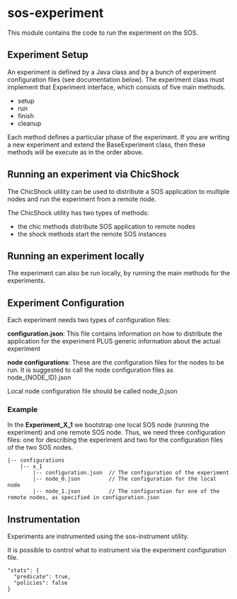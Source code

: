 # sos-experiment

This module contains the code to run the experiment on the SOS.

## Experiment Setup

An experiment is defined by a Java class and by a bunch of experiment configuration files (see documentation below).
The experiment class must implement that Experiment interface, which consists of five main methods.

- setup
- run
- finish
- cleanup

Each method defines a particular phase of the experiment.
If you are writing a new experiment and extend the BaseExperiment class, then these methods will be execute as in the order above.


## Running an experiment via ChicShock

The ChicShock utility can be used to distribute a SOS application to multiple nodes and run the experiment from a remote node.

The ChicShock utility has two types of methods:

- the chic methods distribute SOS application to remote nodes
- the shock methods start the remote SOS instances


## Running an experiment locally

The experiment can also be run locally, by running the main methods for the experiments.


## Experiment Configuration

Each experiment needs two types of configuration files:

**configuration.json**: This file contains information on how to distribute the application for the experiment PLUS generic information about the actual experiment

**node configurations**: These are the configuration files for the nodes to be run. It is suggested to call the node configuration files as node_{NODE_ID}.json

Local node configuration file should be called node_0.json


### Example

In the **Experiment_X_1** we bootstrap one local SOS node (running the experiment) and one remote SOS node.
Thus, we need three configuration files: one for describing the experiment and two for the configuration files of the two SOS nodes.

```
|-- configurations
    |-- x_1
        |-- configuration.json  // The configuration of the experiment
        |-- node_0.json         // The configuration for the local node
        |-- node_1.json         // The configuration for one of the remote nodes, as specified in configuration.json
```

## Instrumentation

Experiments are instrumented using the sos-instrument utility.

It is possible to control what to instrument via the experiment configuration file.

```
"stats": {
  "predicate": true,
  "policies": false
}
```
